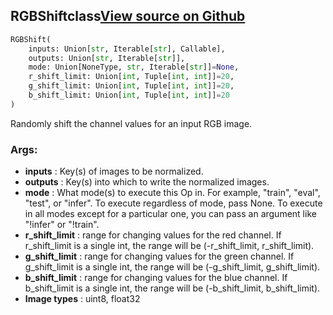 ## RGBShift<span class="tag">class</span><a class="sourcelink" href=https://github.com/fastestimator/fastestimator/blob/r1.0/fastestimator/op/numpyop/univariate/rgb_shift.py/#L22-L55>View source on Github</a>
```python
RGBShift(
	inputs: Union[str, Iterable[str], Callable],
	outputs: Union[str, Iterable[str]],
	mode: Union[NoneType, str, Iterable[str]]=None,
	r_shift_limit: Union[int, Tuple[int, int]]=20,
	g_shift_limit: Union[int, Tuple[int, int]]=20,
	b_shift_limit: Union[int, Tuple[int, int]]=20
)
```
Randomly shift the channel values for an input RGB image.


<h3>Args:</h3>

* **inputs** :  Key(s) of images to be normalized.
* **outputs** :  Key(s) into which to write the normalized images.
* **mode** :  What mode(s) to execute this Op in. For example, "train", "eval", "test", or "infer". To execute        regardless of mode, pass None. To execute in all modes except for a particular one, you can pass an argument        like "!infer" or "!train".
* **r_shift_limit** :  range for changing values for the red channel. If r_shift_limit is a single int, the range        will be (-r_shift_limit, r_shift_limit).
* **g_shift_limit** :  range for changing values for the green channel. If g_shift_limit is a single int, the range        will be (-g_shift_limit, g_shift_limit).
* **b_shift_limit** :  range for changing values for the blue channel. If b_shift_limit is a single int, the range        will be (-b_shift_limit, b_shift_limit).
* **Image types** :     uint8, float32



